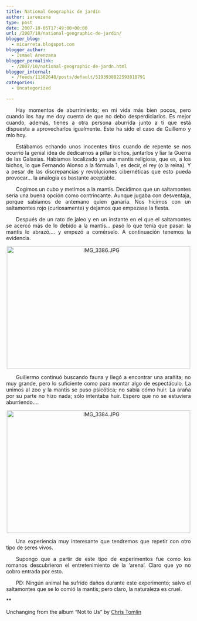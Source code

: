 ```yaml
---
title: National Geographic de jardín
author: iarenzana
type: post
date: 2007-10-05T17:49:00+00:00
url: /2007/10/national-geographic-de-jardin/
blogger_blog:
  - micarreta.blogspot.com
blogger_author:
  - Ismael Arenzana
blogger_permalink:
  - /2007/10/national-geographic-de-jardn.html
blogger_internal:
  - /feeds/11302648/posts/default/5193938822593818791
categories:
  - Uncategorized

---
```

<p style="text-align:justify;text-indent:20pt;">
  Hay momentos de aburrimiento; en mi vida más bien pocos, pero cuando los hay me doy cuenta de que no debo desperdiciarlos. Es mejor cuando, además, tienes a otra persona aburrida junto a ti que está dispuesta a aprovecharlos igualmente. Este ha sido el caso de Guillemo y mío hoy.
</p>

<p style="text-align:justify;text-indent:20pt;">
  Estábamos echando unos inocentes tiros cuando de repente se nos ocurrió la genial idea de dedicarnos a pillar bichos, juntarlos y liar la Guerra de las Galaxias. Habíamos localizado ya una mantis religiosa, que es, a los bichos, lo que Fernando Alonso a la fórmula 1, es decir, el rey (o la reina). Y a pesar de las discrepancias y revoluciones cibernéticas que esto pueda provocar&#8230; la analogía es bastante aceptable.
</p>

<p style="text-align:justify;text-indent:20pt;">
  Cogimos un cubo y metimos a la mantis. Decidimos que un saltamontes sería una buena opción como contrincante. Aunque jugaba con desventaja, porque sabíamos de antemano quien ganaría. Nos hicimos con un saltamontes rojo (curiosamente) y dejamos que empezase la fiesta.
</p>

<p style="text-align:justify;text-indent:20pt;">
  Después de un rato de jaleo y en un instante en el que el saltamontes se acercó más de lo debido a la mantis&#8230; pasó lo que tenía que pasar: la mantis lo abrazó&#8230;. y empezó a comérselo. A continuación tenemos la evidencia.
</p>

<p style="text-align:center;">
  <a href="http://www.flickr.com/photos/abysm/1490455333/" title="Mantis"><img src="http://farm2.static.flickr.com/1065/1490455333_55890cef5f.jpg" width="500" height="333" alt="IMG_3386.JPG" /></a>
</p>

<p style="text-align:justify;text-indent:20pt;">
  Guillermo continuó buscando fauna y llegó a encontrar una arañita; no muy grande, pero lo suficiente como para montar algo de espectáculo. La unimos al zoo y la mantis se puso psicótica; no sabía cómo huir. La araña por su parte no hizo nada; sólo intentaba huir. Espero que no se estuviera aburriendo&#8230;.
</p>

<p style="text-align:center;">
  <a href="http://www.flickr.com/photos/abysm/1491309852/" title="Mantis 2"><img src="http://farm2.static.flickr.com/1257/1491309852_33a0fdb5af.jpg" width="500" height="333" alt="IMG_3384.JPG" /></a>
</p>

<p style="text-align:justify;text-indent:20pt;">
  Una experiencia muy interesante que tendremos que repetir con otro tipo de seres vivos.
</p>

<p style="text-align:justify;text-indent:20pt;">
  Supongo que a partir de este tipo de experimentos fue como los romanos descubrieron el entretenimiento de la &#8216;arena&#8217;. Claro que yo no cobro entrada por esto.
</p>

<p style="text-align:justify;text-indent:20pt;">
  PD: Ningún animal ha sufrido daños durante este experimento; salvo el saltamontes que se lo comió la mantis; pero claro, la naturaleza es cruel.
</p>

**</p> 

Unchanging</strong> from the album &#8220;Not to Us&#8221; by [Chris Tomlin][1]

 [1]: http://www.google.com/search?q=%22Chris%20Tomlin%22